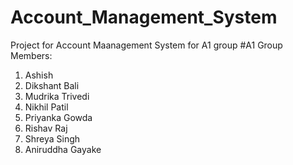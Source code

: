 # Account_Management_System
Project for Account Maanagement System for A1 group
#A1
Group Members:
1. Ashish
2. Dikshant Bali 
3. Mudrika Trivedi
4. Nikhil Patil
5. Priyanka Gowda
6. Rishav Raj
7. Shreya Singh
8. Aniruddha  Gayake
